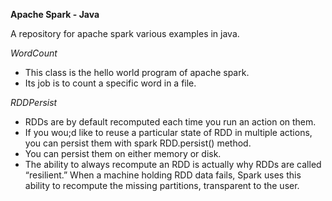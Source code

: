 **Apache Spark - Java**

A repository for apache spark various examples in java.


*WordCount*
* This class is the hello world program of apache spark.
* Its job is to count a specific word in a file.

*RDDPersist*
* RDDs are by default recomputed each time you run an action on them.
* If you wou;d like to reuse a particular state of RDD in multiple actions,
 you can persist them with spark RDD.persist() method.
* You can persist them on either memory or disk.
* The ability to always recompute an RDD is actually why RDDs are called “resilient.”
  When a machine holding RDD data fails, Spark uses this ability to recompute the missing partitions,
  transparent to the user.
